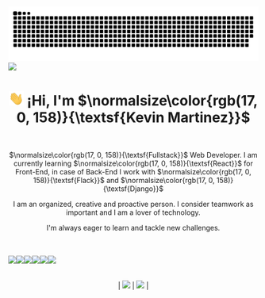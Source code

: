 <!--- snake -->
<div align="center">
  <img  src="https://github.com/1999AZZAR/1999AZZAR/blob/main/resources/img/grid-snake.svg"
       alt="snake" />
</div>
<div>
    <img src="https://img.shields.io/github/followers/martinezpke?style=social"/>
</div>

<div align="center"> 
    <h1><img src="./img/handshake.webp?raw=true" width="30px"/> ¡Hi, I'm $\normalsize\color{rgb(17, 0, 158)}{\textsf{Kevin Martinez}}$</h1>
</div>

<br>
<p align="center"> $\normalsize\color{rgb(17, 0, 158)}{\textsf{Fullstack}}$ Web Developer. I am currently learning $\normalsize\color{rgb(17, 0, 158)}{\textsf{React}}$ for Front-End, in case of Back-End I work with $\normalsize\color{rgb(17, 0, 158)}{\textsf{Flack}}$ and $\normalsize\color{rgb(17, 0, 158)}{\textsf{Django}}$</p>
<p align="center">I am an organized, creative and proactive person. I consider teamwork as important and I am a lover of technology.</p>
<p align="center">I'm always eager to learn and tackle new challenges.</p>


<br>
<br>

<div align="center" style="display: flex;"> 
    <img  src="https://img.shields.io/badge/-Python-333?style=flat&logo=python"/>
    <img  src="https://img.shields.io/badge/-JavaScript-333?style=flat&logo=javascript"/>
    <img  src="https://img.shields.io/badge/-Java-333?style=flat&logo=Java&logoColor=FFA518"/>    
    <img  src="https://img.shields.io/badge/-Django-333?style=flat&logo=django&logoColor=092E20"/>    
    <img  src="https://img.shields.io/badge/-Flask-333?style=flat&logo=flask"/>    
    <img  src="https://img.shields.io/badge/-React-333?style=flat&logo=react"/>
    
</div>



<br>
<br>

<div align="center"> 
    | <img  src="http://github-readme-streak-stats.herokuapp.com?user=martinezpke&theme=tokyonight-duo&border_radius=2.5&card_width=400"/> | <img  src="https://github-readme-stats.vercel.app/api?username=martinezpke&show_icons=true&theme=tokyonight&rank_icon=github&count_private=true&card_width=400px"/> |
</div>




